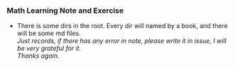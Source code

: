 ### Math Learning Note and Exercise
- There is some dirs in the root. Every dir will named by a book, and there will be some md files.  
*Just records, if there has any error in note, please write it in issue, I will be very grateful for it.*  
*Thanks again.*